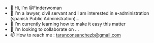 - 👋 Hi, I’m @Finderwoman
- 👀 I’m a lawyer, civil servant and I am interested in e-administration (spanish Public Administration)...
- 🌱 I’m currently learning how to make it easy this matter
- 💞️ I’m looking to collaborate on ...
- 📫 How to reach me : taranconsanchezb@gmail.com

<!---
Finderwoman/Finderwoman is a ✨ special ✨ repository because its `README.md` (this file) appears on your GitHub profile.
You can click the Preview link to take a look at your changes.
--->
